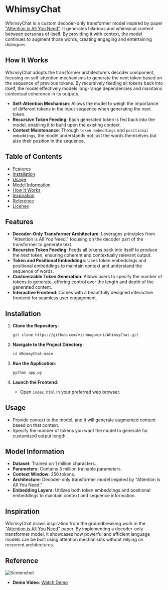 # WhimsyChat

WhimsyChat is a custom decoder-only transformer model inspired by paper ["Attention is All You Need"](https://arxiv.org/abs/1706.03762). It generates hilarious and whimsical content between personas of itself. By providing it with context, the model continues to augment those words, creating engaging and entertaining dialogues.

## How It Works

WhimsyChat adopts the transformer architecture's decoder component, focusing on self-attention mechanisms to generate the next token based on the sequence of previous tokens. By recursively feeding all tokens back into itself, the model effectively models long-range dependencies and maintains contextual coherence in its outputs.

- **Self-Attention Mechanism**: Allows the model to weigh the importance of different tokens in the input sequence when generating the next token.
- **Recursive Token Feeding**: Each generated token is fed back into the model, enabling it to build upon the existing context.
- **Context Maintenance**: Through `token embeddings` and `positional embeddings`, the model understands not just the words themselves but also their position in the sequence.

## Table of Contents

- [Features](#features)
- [Installation](#installation)
- [Usage](#usage)
- [Model Information](#model-information)
- [How It Works](#how-it-works)
- [Inspiration](#inspiration)
- [Reference](#reference)
- [License](#license)

## Features

- **Decoder-Only Transformer Architecture**: Leverages principles from "Attention is All You Need," focusing on the decoder part of the transformer to generate text.
- **Recursive Token Feeding**: Feeds all tokens back into itself to produce the next token, ensuring coherent and contextually relevant output.
- **Token and Positional Embeddings**: Uses token embeddings and positional embeddings to maintain context and understand the sequence of words.
- **Customizable Token Generation**: Allows users to specify the number of tokens to generate, offering control over the length and depth of the generated content.
- **Interactive Frontend**: Comes with a beautifully designed interactive frontend for seamless user engagement.

## Installation

1. **Clone the Repository**:

    ```sh
    git clone https://github.com/vishnugamini/WhimsyChat.git
    ```

2. **Navigate to the Project Directory**:

    ```sh
    cd WhimsyChat-main
    ```

3. **Run the Application**:

    ```sh
    python app.py
    ```

4. **Launch the Frontend**:

    - Open `index.html` in your preferred web browser.

## Usage

- Provide context to the model, and it will generate augmented content based on that context.
- Specify the number of tokens you want the model to generate for customized output length.

## Model Information

- **Dataset**: Trained on 1 million characters.
- **Parameters**: Contains 5 million trainable parameters.
- **Context Window**: 256 tokens.
- **Architecture**: Decoder-only transformer model inspired by "Attention is All You Need."
- **Embedding Layers**: Utilizes both token embeddings and positional embeddings to maintain context and sequence information.

## Inspiration

WhimsyChat draws inspiration from the groundbreaking work in the ["Attention is All You Need"](https://arxiv.org/abs/1706.03762) paper. By implementing a decoder-only transformer model, it showcases how powerful and efficient language models can be built using attention mechanisms without relying on recurrent architectures.

## Reference

![Screenshot](/assets/pic-1.png)

- **Demo Video**: [Watch Demo](https://vimeo.com/993884106)



